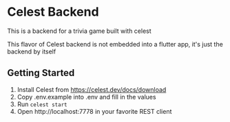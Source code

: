 # Celest Backend

This is a backend for a trivia game built with celest

This flavor of Celest backend is not embedded into a flutter app, it's just the backend by itself

## Getting Started

1. Install Celest from https://celest.dev/docs/download
2. Copy .env.example into .env and fill in the values
3. Run `celest start`
4. Open http://localhost:7778 in your favorite REST client